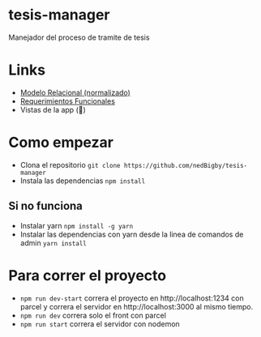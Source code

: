 # tesis-manager
Manejador del proceso de tramite de tesis

# Links 
- [Modelo Relacional (normalizado)](https://drive.google.com/file/d/15zpPWI0MNsgaOrUHqNsBohuVb_2dgwxn/view?usp=sharing)
- [Requerimientos Funcionales](https://docs.google.com/document/d/1S-3itTVFHJRcfGVQjkt6DD7i5sP5SYChKnnysKH7mBo/edit?usp=sharing)
- Vistas de la app (🚧)

# Como empezar
- Clona el repositorio `git clone https://github.com/nedBigby/tesis-manager`
- Instala las dependencias `npm install`

## Si no funciona
- Instalar yarn `npm install -g yarn`
- Instalar las dependencias con yarn desde la linea de comandos de admin `yarn install`

# Para correr el proyecto
- `npm run dev-start` correra el proyecto en http://localhost:1234 con parcel
  y correra el servidor en http://localhost:3000 al mismo tiempo.
- `npm run dev` correra solo el front con parcel
- `npm run start` correra el servidor con nodemon
